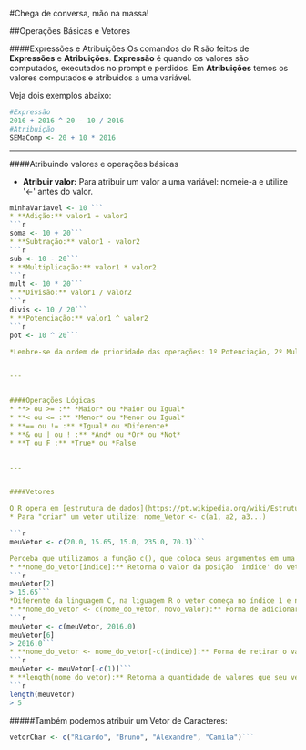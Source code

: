 #Chega de conversa, mão na massa!

##Operações Básicas e Vetores

####Expressões e Atribuições
Os comandos do R são feitos de **Expressões** e **Atribuições**. **Expressão** é quando os valores são computados, executados no prompt e perdidos. Em **Atribuições** temos os valores computados e atribuidos a uma variável.

Veja dois exemplos abaixo:

```r
#Expressão
2016 + 2016 ^ 20 - 10 / 2016
#Atribuição
SEMaComp <- 20 + 10 * 2016
```



---


####Atribuindo valores e operações básicas
* **Atribuir valor:** Para atribuir um valor a uma variável: nomeie-a e utilize '<-' antes do valor.
```r
minhaVariavel <- 10 ```
* **Adição:** valor1 + valor2
```r
soma <- 10 + 20```
* **Subtração:** valor1 - valor2
```r
sub <- 10 - 20```
* **Multiplicação:** valor1 * valor2
```r
mult <- 10 * 20```
* **Divisão:** valor1 / valor2
```r
divis <- 10 / 20```
* **Potenciação:** valor1 ^ valor2
```r
pot <- 10 ^ 20```

*Lembre-se da ordem de prioridade das operações: 1º Potenciação, 2º Multiplicação ou Divisão, 3º Adição ou Subtração.*


---


####Operações Lógicas
* **> ou >= :** *Maior* ou *Maior ou Igual*
* **< ou <= :** *Menor* ou *Menor ou Igual*
* **== ou != :** *Igual* ou *Diferente*
* **& ou | ou ! :** *And* ou *Or* ou *Not*
* **T ou F :** *True* ou *False


---


####Vetores

O R opera em [estrutura de dados](https://pt.wikipedia.org/wiki/Estrutura_de_dados). Um **vetor numérico** é a mais simples delas, que é uma **"coleção ordenada de números"**. Vejamos como funciona a atribuição de um vetor e operações com o mesmo.
* Para "criar" um vetor utilize: nome_Vetor <- c(a1, a2, a3...)

```r
meuVetor <- c(20.0, 15.65, 15.0, 235.0, 70.1)```

Perceba que utilizamos a função c(), que coloca seus argumentos em uma coleção, ou seja, **c**oncantena-os.
* **nome_do_vetor[indice]:** Retorna o valor da posição 'indice' do vetor.
```r
meuVetor[2]
> 15.65```
*Diferente da linguagem C, na liguagem R o vetor começa no índice 1 e não em 0.*
* **nome_do_vetor <- c(nome_do_vetor, novo_valor):** Forma de adicionar um novo valor ao vetor.
```r
meuVetor <- c(meuVetor, 2016.0)
meuVetor[6]
> 2016.0```
* **nome_do_vetor <- nome_do_vetor[-c(indice)]:** Forma de retirar o valor da posição 'indice' do vetor.
```r
meuVetor <- meuVetor[-c(1)]```
* **length(nome_do_vetor):** Retorna a quantidade de valores que seu vetor possui.
```r
length(meuVetor)
> 5
```

#####Também podemos atribuir um Vetor de Caracteres:
```r
vetorChar <- c("Ricardo", "Bruno", "Alexandre", "Camila")```



  


